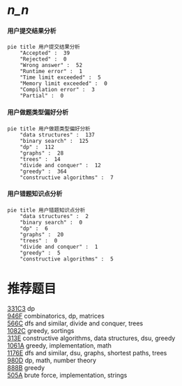 # _n_n_

<!-- tabs:start -->



#### **用户提交结果分析**

```mermaid
pie title 用户提交结果分析
    "Accepted" :  39
    "Rejected" :  0
    "Wrong answer" :  52
    "Runtime error" :  1
    "Time limit exceeded" :  5
    "Memory limit exceeded" :  0
    "Compilation error" :  3
    "Partial" :  0
```

#### **用户做题类型偏好分析**

```mermaid
pie title 用户做题类型偏好分析
    "data structures" :  137
    "binary search" :  125
    "dp" :  112
    "graphs" :  28
    "trees" :  14
    "divide and conquer" :  12
    "greedy" :  364
    "constructive algorithms" :  7
```
#### **用户错题知识点分析**

```mermaid
pie title 用户错题知识点分析
    "data structures" :  2
    "binary search" :  0
    "dp" :  6
    "graphs" :  20
    "trees" :  0
    "divide and conquer" :  1
    "greedy" :  5
    "constructive algorithms" :  5
```



<!-- tabs:end -->
# 推荐题目
[331C3](https://codeforces.com/contest/331C/problem/3)		dp		  
[946F](https://codeforces.com/contest/946/problem/F)		combinatorics,
                        dp,
                        matrices		  
[566C](https://codeforces.com/contest/566/problem/C)		dfs and similar,
                        divide and conquer,
                        trees		  
[1082C](https://codeforces.com/contest/1082/problem/C)		greedy,
                        sortings		  
[313E](https://codeforces.com/contest/313/problem/E)		constructive algorithms,
                        data structures,
                        dsu,
                        greedy		  
[1061A](https://codeforces.com/contest/1061/problem/A)		greedy,
                        implementation,
                        math		  
[1176E](https://codeforces.com/contest/1176/problem/E)		dfs and similar,
                        dsu,
                        graphs,
                        shortest paths,
                        trees		  
[980D](https://codeforces.com/contest/980/problem/D)		dp,
                        math,
                        number theory		  
[888B](https://codeforces.com/contest/888/problem/B)		greedy		  
[505A](https://codeforces.com/contest/505/problem/A)		brute force,
                        implementation,
                        strings		  
